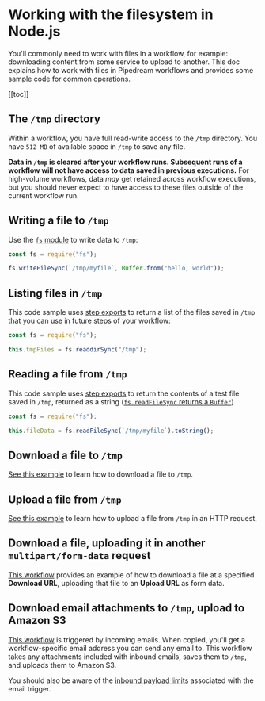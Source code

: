 # Working with the filesystem in Node.js

You'll commonly need to work with files in a workflow, for example: downloading content from some service to upload to another. This doc explains how to work with files in Pipedream workflows and provides some sample code for common operations.

[[toc]]

## The `/tmp` directory

Within a workflow, you have full read-write access to the `/tmp` directory. You have `512 MB` of available space in `/tmp` to save any file.

**Data in `/tmp` is cleared after your workflow runs. Subsequent runs of a workflow will not have access to data saved in previous executions.** For high-volume workflows, data _may_ get retained across workflow executions, but you should never expect to have access to these files outside of the current workflow run.

## Writing a file to `/tmp`

Use the [`fs` module](https://nodejs.org/api/fs.html) to write data to `/tmp`:

```javascript
const fs = require("fs");

fs.writeFileSync(`/tmp/myfile`, Buffer.from("hello, world"));
```

## Listing files in `/tmp`

This code sample uses [step exports](/workflows/steps/#step-exports) to return a list of the files saved in `/tmp` that you can use in future steps of your workflow:

```javascript
const fs = require("fs");

this.tmpFiles = fs.readdirSync("/tmp");
```

## Reading a file from `/tmp`

This code sample uses [step exports](/workflows/steps/#step-exports) to return the contents of a test file saved in `/tmp`, returned as a string ([`fs.readFileSync` returns a `Buffer`](https://nodejs.org/api/fs.html#fs_fs_readfilesync_path_options))

```javascript
const fs = require("fs");

this.fileData = fs.readFileSync(`/tmp/myfile`).toString();
```

## Download a file to `/tmp`

[See this example](/workflows/steps/code/nodejs/http-requests/#download-a-file-to-the-tmp-directory) to learn how to download a file to `/tmp`.

## Upload a file from `/tmp`

[See this example](/workflows/steps/code/nodejs/http-requests/#upload-a-file-from-the-tmp-directory) to learn how to upload a file from `/tmp` in an HTTP request.

## Download a file, uploading it in another `multipart/form-data` request

[This workflow](https://pipedream.com/@dylburger/download-file-then-upload-file-via-multipart-form-data-request-p_QPCx7p/edit) provides an example of how to download a file at a specified **Download URL**, uploading that file to an **Upload URL** as form data.

## Download email attachments to `/tmp`, upload to Amazon S3

[This workflow](https://pipedream.com/@dylan/upload-email-attachments-to-s3-p_V9CGAQ/edit) is triggered by incoming emails. When copied, you'll get a workflow-specific email address you can send any email to. This workflow takes any attachments included with inbound emails, saves them to `/tmp`, and uploads them to Amazon S3.

You should also be aware of the [inbound payload limits](/limits/#email-triggers) associated with the email trigger.
